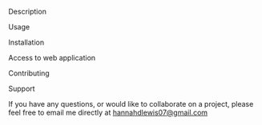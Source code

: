 Description

Usage

Installation


Access to web application


Contributing

Support

If you have any questions, or would like to collaborate on a project, please feel free to email me directly at hannahdlewis07@gmail.com


